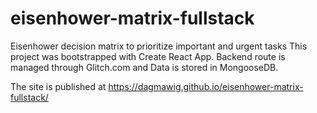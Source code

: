 # eisenhower-matrix-fullstack
Eisenhower decision matrix to prioritize important and urgent tasks
This project was bootstrapped with Create React App.
Backend route is managed through Glitch.com and Data is stored in MongooseDB.

The site is published at https://dagmawig.github.io/eisenhower-matrix-fullstack/
